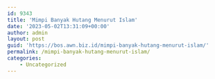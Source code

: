 ```yaml
---
id: 9343
title: 'Mimpi Banyak Hutang Menurut Islam'
date: '2023-05-02T13:31:09+00:00'
author: admin
layout: post
guid: 'https://bos.awn.biz.id/mimpi-banyak-hutang-menurut-islam/'
permalink: /mimpi-banyak-hutang-menurut-islam/
categories:
    - Uncategorized
---
```


